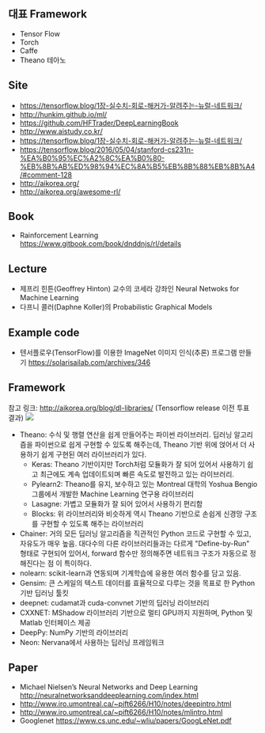 ## 대표 Framework
- Tensor Flow
- Torch
- Caffe
- Theano 테아노

## Site
- https://tensorflow.blog/1장-실수치-회로-해커가-알려주는-뉴럴-네트워크/
- http://hunkim.github.io/ml/
- https://github.com/HFTrader/DeepLearningBook
- http://www.aistudy.co.kr/
- https://tensorflow.blog/1장-실수치-회로-해커가-알려주는-뉴럴-네트워크/
- https://tensorflow.blog/2016/05/04/stanford-cs231n-%EA%B0%95%EC%A2%8C%EA%B0%80-%EB%8B%AB%ED%98%94%EC%8A%B5%EB%8B%88%EB%8B%A4/#comment-128
- http://aikorea.org/
- http://aikorea.org/awesome-rl/

## Book
- Rainforcement Learning https://www.gitbook.com/book/dnddnjs/rl/details

## Lecture
- 제프리 힌튼(Geoffrey Hinton) 교수의 코세라 강좌인 Neural Netwoks for Machine Learning
- 다프니 콜러(Daphne Koller)의 Probabilistic Graphical Models

## Example code
- 텐서플로우(TensorFlow)를 이용한 ImageNet 이미지 인식(추론) 프로그램 만들기 https://solarisailab.com/archives/346

## Framework
참고 링크: http://aikorea.org/blog/dl-libraries/ (Tensorflow release 이전 투표 결과)
![](https://raw.githubusercontent.com/aikorea/aikorea.github.io/9d063d4221aaf88a7d64c71340f3962bdd6f31ef/images/DL_lib_vote.PNG)
- Theano: 수식 및 행렬 연산을 쉽게 만들어주는 파이썬 라이브러리. 딥러닝 알고리즘을 파이썬으로 쉽게 구현할 수 있도록 해주는데, Theano 기반 위에 얹어서 더 사용하기 쉽게 구현된 여러 라이브러리가 있다.
  - Keras: Theano 기반이지만 Torch처럼 모듈화가 잘 되어 있어서 사용하기 쉽고 최근에도 계속 업데이트되며 빠른 속도로 발전하고 있는 라이브러리.
  - Pylearn2: Theano를 유지, 보수하고 있는 Montreal 대학의 Yoshua Bengio 그룹에서 개발한 Machine Learning 연구용 라이브러리
  - Lasagne: 가볍고 모듈화가 잘 되어 있어서 사용하기 편리함
  - Blocks: 위 라이브러리와 비슷하게 역시 Theano 기반으로 손쉽게 신경망 구조를 구현할 수 있도록 해주는 라이브러리
- Chainer: 거의 모든 딥러닝 알고리즘을 직관적인 Python 코드로 구현할 수 있고, 자유도가 매우 높음. 대다수의 다른 라이브러리들과는 다르게 "Define-by-Run" 형태로 구현되어 있어서, forward 함수만 정의해주면 네트워크 구조가 자동으로 정해진다는 점 이 특이하다.
- nolearn: scikit-learn과 연동되며 기계학습에 유용한 여러 함수를 담고 있음.
- Gensim: 큰 스케일의 텍스트 데이터를 효율적으로 다루는 것을 목표로 한 Python 기반 딥러닝 툴킷
- deepnet: cudamat과 cuda-convnet 기반의 딥러닝 라이브러리
- CXXNET: MShadow 라이브러리 기반으로 멀티 GPU까지 지원하며, Python 및 Matlab 인터페이스 제공
- DeepPy: NumPy 기반의 라이브러리
- Neon: Nervana에서 사용하는 딥러닝 프레임워크

## Paper
- Michael Nielsen’s Neural Networks and Deep Learning http://neuralnetworksanddeeplearning.com/index.html
- http://www.iro.umontreal.ca/~pift6266/H10/notes/deepintro.html
- http://www.iro.umontreal.ca/~pift6266/H10/notes/mlintro.html
- Googlenet https://www.cs.unc.edu/~wliu/papers/GoogLeNet.pdf
